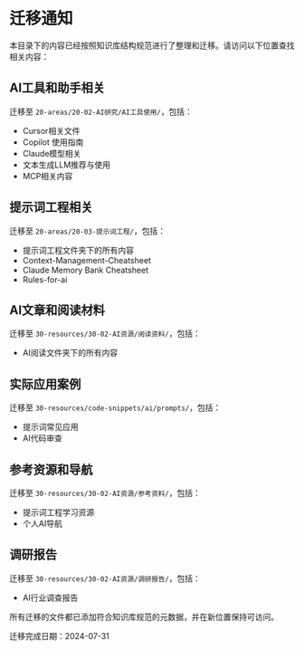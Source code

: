 # 迁移通知

本目录下的内容已经按照知识库结构规范进行了整理和迁移。请访问以下位置查找相关内容：

## AI工具和助手相关

迁移至 `20-areas/20-02-AI研究/AI工具使用/`，包括：

- Cursor相关文件
- Copilot 使用指南
- Claude模型相关
- 文本生成LLM推荐与使用
- MCP相关内容

## 提示词工程相关

迁移至 `20-areas/20-03-提示词工程/`，包括：

- 提示词工程文件夹下的所有内容
- Context-Management-Cheatsheet
- Claude Memory Bank Cheatsheet
- Rules-for-ai

## AI文章和阅读材料

迁移至 `30-resources/30-02-AI资源/阅读资料/`，包括：

- AI阅读文件夹下的所有内容

## 实际应用案例

迁移至 `30-resources/code-snippets/ai/prompts/`，包括：

- 提示词常见应用
- AI代码审查

## 参考资源和导航

迁移至 `30-resources/30-02-AI资源/参考资料/`，包括：

- 提示词工程学习资源
- 个人AI导航

## 调研报告

迁移至 `30-resources/30-02-AI资源/调研报告/`，包括：

- AI行业调查报告

所有迁移的文件都已添加符合知识库规范的元数据，并在新位置保持可访问。

迁移完成日期：2024-07-31 